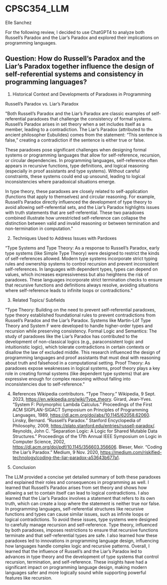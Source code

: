 # CPSC354_LLM

Elle Sanchez

For the following review, I decided to use ChatGPT4 to analyze both Russell’s Paradox and the Liar’s Paradox and explored their implications on programming languages.

Question: How do Russell’s Paradox and the Liar’s Paradox together influence the design of self-referential systems and consistency in programming languages?
------------------------------------------------------------------------------------------------------------------


1. Historical Context and Developments of Paradoxes in Programming

Russell’s Paradox vs. Liar’s Paradox 

"Both Russell’s Paradox and the Liar’s Paradox are classic examples of self-referential paradoxes that challenge the consistency of formal systems. Russell’s Paradox arises in set theory when a set includes itself as a member, leading to a contradiction. The Liar’s Paradox (attributed to the ancient philosopher Eubulides) comes from the statement: “This sentence is false,” creating a contradiction if the sentence is either true or false.

These paradoxes pose significant challenges when designing formal systems or programming languages that allow for self-reference, recursion, or circular dependencies. In programming languages, self-reference often appears in recursive functions, type definitions, and logical reasoning (especially in proof assistants and type systems). Without careful constraints, these systems could end up unsound, leading to logical inconsistencies where paradoxical situations emerge.

In type theory, these paradoxes are closely related to self-application (functions that apply to themselves) and circular reasoning. For example, Russell’s Paradox directly influenced the development of type theory to avoid allowing self-referential sets, and the Liar’s Paradox highlights issues with truth statements that are self-referential. These two paradoxes combined illustrate how unrestricted self-reference can collapse the distinction between valid and invalid reasoning or between termination and non-termination in computation."

2. Techniques Used to Address Issues with Pardoxes

“Type Systems and Type Theory: As a response to Russell’s Paradox, early type systems (like Simple Type Theory) were designed to restrict the kinds of self-references allowed. Modern type systems incorporate strict typing rules and ownership systems to control recursion and prevent inconsistent self-references.
In languages with dependent types, types can depend on values, which increases expressiveness but also heightens the risk of paradoxes. These languages incorporate strict termination checks to ensure that recursive functions and definitions always resolve, avoiding situations where self-reference leads to infinite loops or contradictions."

3. Related Topics/ Subfields 

“Type Theory: Building on the need to prevent self-referential paradoxes, type theory established foundational rules to prevent contradictions from Russell’s Paradox and the Liar’s Paradox. Systems like Martin-Löf Type Theory and System F were developed to handle higher-order types and recursion while preserving consistency. 
Formal Logic and Semantics: The study of paradoxes like the Liar’s Paradox has contributed to the development of non-classical logics (e.g., paraconsistent logic and intuitionistic logic), which tolerate contradictions in certain contexts or disallow the law of excluded middle. This research influenced the design of programming languages and proof assistants that must deal with reasoning about truth and falsehood in a computational setting.
Proof Theory: As paradoxes expose weaknesses in logical systems, proof theory plays a key role in creating formal systems (like dependent type systems) that are expressive enough for complex reasoning without falling into inconsistencies due to self-reference."


4. References 
Wikipedia contributors. “Type Theory.” Wikipedia, 9 Sept. 2023, https://en.wikipedia.org/wiki/Type_theory.
Girard, Jean-Yves. “System F: Polymorphic Lambda Calculus.” Proceedings of the First ACM SIGPLAN-SIGACT Symposium on Principles of Programming Languages, 1989, https://dl.acm.org/doi/abs/10.1145/62058.62060.
Linsky, Bernard. “Russell’s Paradox.” Stanford Encyclopedia of Philosophy, 2009, https://plato.stanford.edu/entries/russell-paradox/.
Reynolds, John C. “Separation Logic: A Logic for Shared Mutable Data Structures.” Proceedings of the 17th Annual IEEE Symposium on Logic in Computer Science, 2002, https://dl.acm.org/doi/pdf/10.1145/356603.356606.
Bleser, Meir. “Coding the Liar’s Paradox.” Medium, 9 Nov. 2020, https://medium.com/riskified-technology/coding-the-liar-paradox-a53643b677a1.




5. Conclusion 

The LLM provided a concise yet detailed summary of both these paradoxes and explained their roles and consequences in programming as well. I learned that Russell’s Paradox arises from set theory and shows how allowing a set to contain itself can lead to logical contradictions. I also learned that the Liar’s Paradox involves a statement that refers to its own truth, which can create a loop where the statement is neither true nor false. In programming languages, self-referential structures like recursive functions and types can cause similar issues, such as infinite loops or logical contradictions. To avoid these issues, type systems were designed to carefully manage recursion and self-reference. Type theory, influenced by both paradoxes, imposes restrictions to ensure that recursive functions terminate and that self-referential types are safe. I also learned how these paradoxes led to innovations in programming language design, influencing how languages handle complex logic and recursive patterns. Overall, I learned that the influence of Russell’s and the Liar’s Paradox led to advances in type theory and the development of type systems that control recursion, termination, and self-reference. These insights have had a significant impact on programming language design, making modern languages safer and more logically sound while supporting powerful features like recursion.
